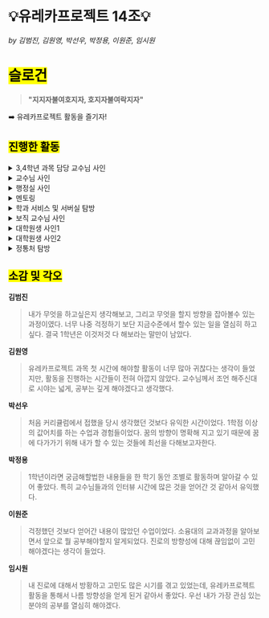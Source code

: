 # 💡유레카프로젝트 14조💡
*by 김범진, 김원영, 박선우, 박정용, 이원준, 임시원*

<h1><mark>슬로건</mark></h1>

>  **"지지자불여호지자, 호지자불여락지자"**

➡️ 유레카프로젝트 활동을 즐기자!


<h2><mark>진행한 활동</mark></h2>
<details>
    <summary>3,4학년 과목 담당 교수님 사인</summary>

<div align="center"><img src="img/3,4학년_과목_교수님.jpg" style="width:40%; height:auto;"></div>

- 팀의 관심사 중 <b>임베디드 시스템</b>에 대해 알아보려고 함
  
Q. 교수님께서 '임베디드시스템설계' 과목을 담당하시는 걸로 알고 있는데, 어떤 과목인지 그리고 어떤 학생이 수강하면 좋은지 궁금합니다.

A. 전반적으로 컴퓨터가 동작하는 원리를 깊이 이해하는 과목입니다. 컴퓨터를 시스템 부분에서 폭넓게, 깊게 이해하고 싶은 학생이 수강하면 좋습니다.

</details>
<details>
    <summary>교수님 사인</summary>

<div align="center"><img src="img/교수님.jpg" style="width:40%; height:auto;"></div>

- 팀의 관심사 중 <b>대학원 진학</b>에 대해 알아보려고 함 TESTETSTETST

- Q. 대학원에 가려면 어떻게 준비해야 할까요? 컴퓨터 비전, NLP 등을 공부했는데 대학원을 가야한다고 들어서 고민이 많습니다.

- A. 우선 성적 관리를 잘 하세요. 국민대 대학원으로 진학하면 학,석사 통합 과정을 염두에 두셔도 좋고, 타 대학원으로 갈 생각이라면 미리 조사를 해두는게 좋습니다. 대학원 진학 자체는 어려운 편이 아니니 교수님과 연구실에 관해서 미리 알아보는 것이 중요합니다.

</details>
<details>
    <summary>행정실 사인</summary>

<div align="center"><img src="img/행정실.jpg" style="width:40%; height:auto;"></div>

</details>
<details>
    <summary>멘토링</summary>

<div align="center"><img src="img/멘토링.png" style="width:40%; height:auto;"></div>

</details>
<details>
    <summary>학과 서비스 및 서버실 탐방</summary>

<div align="center"><img src="img/서버실.jpg" style="width:40%; height:auto;"></div>

</details>
<details>
    <summary>보직 교수님 사인</summary>

<div align="center"><img src="img/보직_교수님.jpg" style="width:40%; height:auto;"></div>

</details>
<details>
    <summary>대학원생 사인1</summary>

<div align="center"><img src="img/대학원생_1.png" style="width:40%; height:auto;"></div>

</details>
<details>
    <summary>대학원생 사인2</summary>

<div align="center"><img src="img/대학원생_2.jpg" style="width:40%; height:auto;"></div>

</details>
<details>
    <summary>정통처 탐방</summary>

<div align="center"><img src="img/정통처.jpg" style="width:40%; height:auto;"></div>

</details>

<h2><mark>소감 및 각오</mark></h2>

**김범진**
> 내가 무엇을 하고싶은지 생각해보고, 그리고 무엇을 할지 방향을 잡아볼수 있는 과정이였다. 너무 나중 걱정하기 보단 지금수준에서 할수 있는 일을 열심히 하고싶다. 결국 1학년은 이것저것 다 해보라는 말만이 남았다.

**김원영**
> 유레카프로젝트 과목 첫 시간에 해야할 활동이 너무 많아 귀찮다는 생각이 들었지만, 활동을 진행하는 시간들이 전혀 아깝지 않았다. 교수님께서 조언 해주신대로 시야는 넓게, 공부는 깊게 해야겠다고 생각했다.

**박선우**
> 처음 커리큘럼에서 접했을 당시 생각했던 것보다 유익한 시간이었다. 1학점 이상의 값어치를 하는 수업과 경험들이었다. 꿈의 방향이 명확해 지고 있기 때문에 꿈에 다가가기 위해 내가 할 수 있는 것들에 최선을 다해보고자한다.

**박정용**
> 1학년이라면 궁금해할법한 내용들을 한 학기 동안 조별로 활동하며 알아갈 수 있어 좋았다. 특히 교수님들과의 인터뷰 시간에 많은 것을 얻어간 것 같아서 유익했다.

**이원준**
> 걱정했던 것보다 얻어간 내용이 많았던 수업이었다. 소융대의 교과과정을 알아보면서 앞으로 뭘 공부해야할지 알게되었다. 진로의 방향성에 대해 끊임없이 고민해야겠다는 생각이 들었다.

**임시원**
> 내 진로에 대해서 방황하고 고민도 많은 시기를 겪고 있었는데, 유레카프로젝트 활동을 통해서 나름 방향성을 얻게 된거 같아서 좋았다. 우선 내가 가장 관심 있는 분야의 공부를 열심히 해야겠다.
